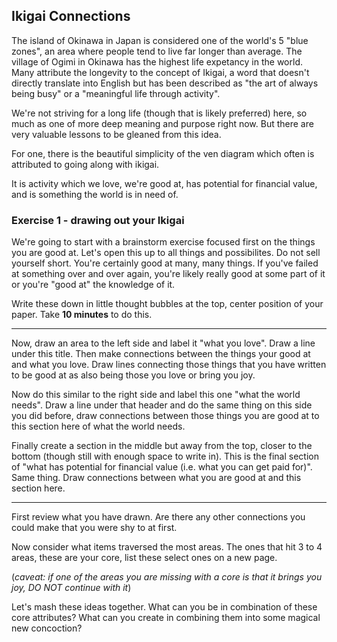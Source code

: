 ## Ikigai Connections

The island of Okinawa in Japan is considered one of the world's 5 "blue zones", an area where people tend to live far longer than average.  The village of Ogimi in Okinawa has the highest life expetancy in the world.  Many attribute the longevity to the concept of Ikigai, a word that doesn't directly translate into English but has been described as "the art of always being busy" or a "meaningful life through activity".

We're not striving for a long life (though that is likely preferred) here, so much as one of more deep meaning and purpose right now.  But there are very valuable lessons to be gleaned from this idea.

For one, there is the beautiful simplicity of the ven diagram which often is attributed to going along with ikigai. 

It is activity which we love, we're good at, has potential for financial value, and is something the world is in need of.

### Exercise 1 - drawing out your Ikigai

We're going to start with a brainstorm exercise focused first on the things you are good at.  Let's open this up to all things and possibilites.  Do not sell yourself short.  You're certainly good at many, many things.  If you've failed at something over and over again, you're likely really good at some part of it or you're "good at" the knowledge of it. 

Write these down in little thought bubbles at the top, center position of your paper.  Take **10 minutes** to do this.

----

Now, draw an area to the left side and label it "what you love".  Draw a line under this title.  Then make connections between the things your good at and what you love.  Draw lines connecting those things that you have written to be good at as also being those you love or bring you joy.

Now do this similar to the right side and label this one "what the world needs".  Draw a line under that header and do the same thing on this side you did before, draw connections between those things you are good at to this section here of what the world needs.

Finally create a section in the middle but away from the top, closer to the bottom (though still with enough space to write in).  This is the final section of "what has potential for financial value (i.e. what you can get paid for)".  Same thing.  Draw connections between what you are good at and this section here.

----

First review what you have drawn.  Are there any other connections you could make that you were shy to at first.

Now consider what items traversed the most areas.  The ones that hit 3 to 4 areas, these are your core, list these select ones on a new page. 

(*caveat: if one of the areas you are missing with a core is that it brings you joy, DO NOT continue with it*)  

Let's mash these ideas together.  What can you be in combination of these core attributes?  What can you create in combining them into some magical new concoction? 